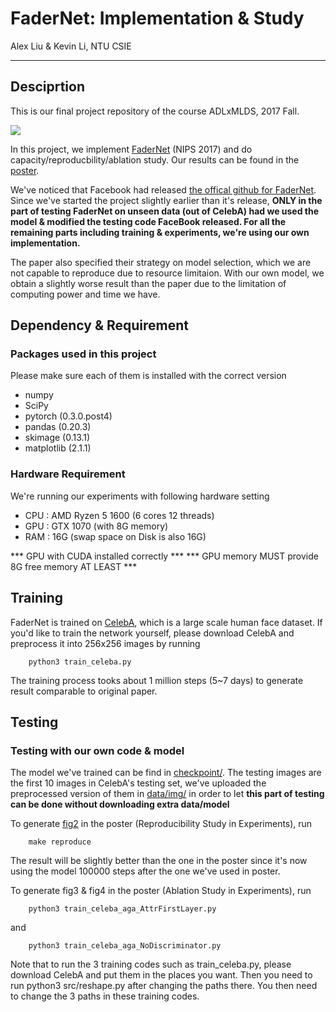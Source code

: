 # FaderNet: Implementation & Study
Alex Liu & Kevin Li, NTU CSIE

---
## Desciprtion

This is our final project repository of the course ADLxMLDS, 2017 Fall.

![](fig/fig_2.jpg)

In this project, we implement [FaderNet](https://arxiv.org/pdf/1706.00409.pdf) (NIPS 2017) and do capacity/reproducbility/ablation study. Our results can be found in the [poster](fig/poster.pdf).

We've noticed that Facebook had released [the offical github for FaderNet](https://github.com/facebookresearch/FaderNetworks). Since we've started the project slightly earlier than it's release, **ONLY in the part of testing FaderNet on unseen data (out of CelebA) had we used the model & modified the testing code FaceBook released. For all the remaining parts including training & experiments, we're using our own implementation.**


The paper also specified their strategy on model selection, which we are not capable to reproduce due to resource limitaion. With our own model, we obtain a slightly worse result than the paper due to the limitation of computing power and time we have.

## Dependency & Requirement

### Packages used in this project

Please make sure each of them is installed with the correct version

- numpy
- SciPy
- pytorch (0.3.0.post4)
- pandas (0.20.3)
- skimage (0.13.1)
- matplotlib (2.1.1)

### Hardware Requirement

We're running our experiments with following hardware setting

- CPU : AMD Ryzen 5 1600 (6 cores 12 threads)
- GPU : GTX 1070 (with 8G memory)
- RAM : 16G (swap space on Disk is also 16G)
 
*** GPU with CUDA installed correctly ***
*** GPU memory MUST provide 8G free memory AT LEAST ***

## Training

FaderNet is trained on [CelebA](http://mmlab.ie.cuhk.edu.hk/projects/CelebA.html), which is a large scale human face dataset. If you'd like to train the network yourself, please download CelebA and preprocess it into 256x256 images by running

        python3 train_celeba.py

The training process tooks about 1 million steps (5~7 days) to generate result comparable to original paper. 

## Testing
### Testing with our own code & model

The model we've trained can be find in [checkpoint/](checkpoint/). The testing images are the first 10 images in CelebA's testing set, we've uploaded the preprocessed version of them in [data/img/](data/img/) in order to let **this part of testing can be done without downloading extra data/model**

To generate [fig2](fig/fig_2.jpg) in the poster (Reproducibility Study in Experiments), run

        make reproduce

The result will be slightly better than the one in the poster since it's now using the model 100000 steps after the one we've used in poster.

To generate fig3 & fig4 in the poster (Ablation Study in Experiments), run

        python3 train_celeba_aga_AttrFirstLayer.py

and

        python3 train_celeba_aga_NoDiscriminator.py

Note that to run the 3 training codes such as train_celeba.py, please download CelebA and put them in the places you want.
Then you need to run python3 src/reshape.py after changing the paths there.
You then need to change the 3 paths in these training codes.

